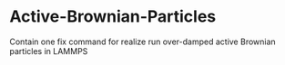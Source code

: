 # Active-Brownian-Particles
Contain one fix command for realize run over-damped active Brownian particles in LAMMPS
